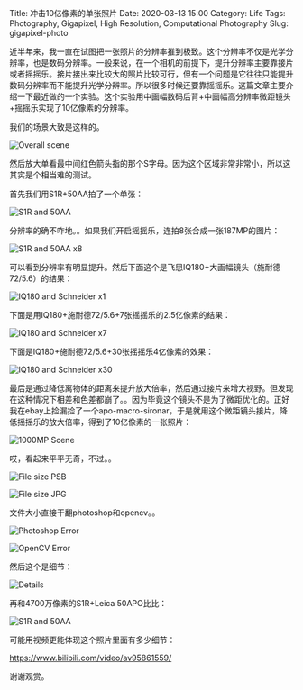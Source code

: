 Title: 冲击10亿像素的单张照片
Date: 2020-03-13 15:00
Category: Life
Tags: Photography, Gigapixel, High Resolution, Computational Photography
Slug: gigapixel-photo

近半年来，我一直在试图把一张照片的分辨率推到极致。这个分辨率不仅是光学分辨率，也是数码分辨率。一般来说，在一个相机的前提下，提升分辨率主要靠接片或者摇摇乐。接片接出来比较大的照片比较可行，但有一个问题是它往往只能提升数码分辨率而不能提升光学分辨率。所以很多时候还要靠摇摇乐。这篇文章主要介绍一下最近做的一个实验。这个实验用中画幅数码后背+中画幅高分辨率微距镜头+摇摇乐实现了10亿像素的分辨率。

我们的场景大致是这样的。

![Overall scene](/images/high_res_scene.jpg)

然后放大单看最中间红色箭头指的那个S字母。因为这个区域非常非常小，所以这其实是个相当难的测试。

首先我们用S1R+50AA拍了一个单张：

![S1R and 50AA](/images/high_res_50aa.jpg)

分辨率的确不咋地。。如果我们开启摇摇乐，连拍8张合成一张187MP的图片：

![S1R and 50AA x8](/images/high_res_50aa_x8.jpg)

可以看到分辨率有明显提升。然后下面这个是飞思IQ180+大画幅镜头（施耐德72/5.6）的结果：

![IQ180 and Schneider x1](/images/high_res_iq180_x1.jpg)

下面是用IQ180+施耐德72/5.6+7张摇摇乐的2.5亿像素的结果：

![IQ180 and Schneider x7](/images/high_res_iq180_x7.jpg)

下面是IQ180+施耐德72/5.6+30张摇摇乐4亿像素的效果：

![IQ180 and Schneider x30](/images/high_res_iq180_x30.jpg)

最后是通过降低离物体的距离来提升放大倍率，然后通过接片来增大视野。但发现在这种情况下相差和色差都崩了。。因为毕竟这个镜头不是为了微距优化的。正好我在ebay上捡漏捡了一个apo-macro-sironar，于是就用这个微距镜头接片，降低摇摇乐的放大倍率，得到了10亿像素的一张照片：

![1000MP Scene](/images/high_res_1000MP_scene.jpg)

哎，看起来平平无奇，不过。。

![File size PSB](/images/high_res_psb.png)

![File size JPG](/images/high_res_jpg.png)

文件大小直接干翻photoshop和opencv。。

![Photoshop Error](/images/high_res_photoshop.jpg)

![OpenCV Error](/images/high_res_opencv.jpg)

然后这个是细节：

![Details](/images/high_res_1000MP.png)

再和4700万像素的S1R+Leica 50APO比比：

![S1R and 50AA](/images/high_res_50aa.jpg)

可能用视频更能体现这个照片里面有多少细节：

https://www.bilibili.com/video/av95861559/

谢谢观赏。